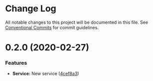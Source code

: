 # Change Log

All notable changes to this project will be documented in this file.
See [Conventional Commits](https://conventionalcommits.org) for commit guidelines.

# 0.2.0 (2020-02-27)


### Features

* **Service:** New service ([4cef8a3](https://github.com/ardakkk/monorepo-lerna-vue/commit/4cef8a384f0132a0d4bf078de44a505dfbbec562))
